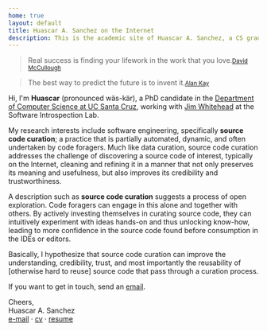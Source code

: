 ```yaml
---
home: true
layout: default
title: Huascar A. Sanchez on the Internet
description: This is the academic site of Huascar A. Sanchez, a CS graduate student part of SIL at UC Santa Cruz..
---
```


<blockquote id="leadquote"><span class="quote">Real success is finding your lifework in the work that you love.</span><small class='author'><a href='http://en.wikipedia.org/wiki/David_McCullough'>David McCullough</a></small></blockquote>

<blockquote id="followquote"><span class="quote">The best way to predict the future is to invent it.</span><small class='author'><a href='http://en.wikiquote.org/wiki/Alan_Kay'>Alan Kay</a></small></blockquote>


Hi, I'm **Huascar** (pronounced wäs-kär), a PhD candidate in the [Department of Computer Science at UC Santa Cruz](http://cs.soe.ucsc.edu/), working with [Jim Whitehead](http://users.soe.ucsc.edu/~ejw/) at the Software Introspection Lab.

My research interests include software engineering, specifically **source code curation**;  a practice that is partially automated, dynamic, and often undertaken by code foragers. Much like data curation, source code curation addresses the challenge of discovering a source code of interest, typically on the Internet, cleaning and refining it in a manner that not only preserves its meaning and usefulness, but also improves its credibility and trustworthiness.

A description such as **source code curation** suggests a process of open exploration. Code foragers can engage in this alone and together with others. By actively investing themselves in curating source code, they can intuitively experiment with ideas hands-on and thus unlocking know-how, leading to more confidence in the source code found before consumption in the IDEs or editors.

Basically, I hypothesize that source code curation can improve the understanding, credibility, trust, and most importantly the reusability of [otherwise hard to reuse] source code that pass through a curation process.

If you want to get in touch, send an [email](mailto:hsanchez@cs.ucsc.edu).

Cheers,  
Huascar A. Sanchez  
[e-mail](mailto:hsanchez@cs.ucsc.edu)&nbsp;·&nbsp;[cv](./static/huascarsanchez.cv.pdf)&nbsp;·&nbsp;[resume](./static/huascarsanchez.resume.pdf)